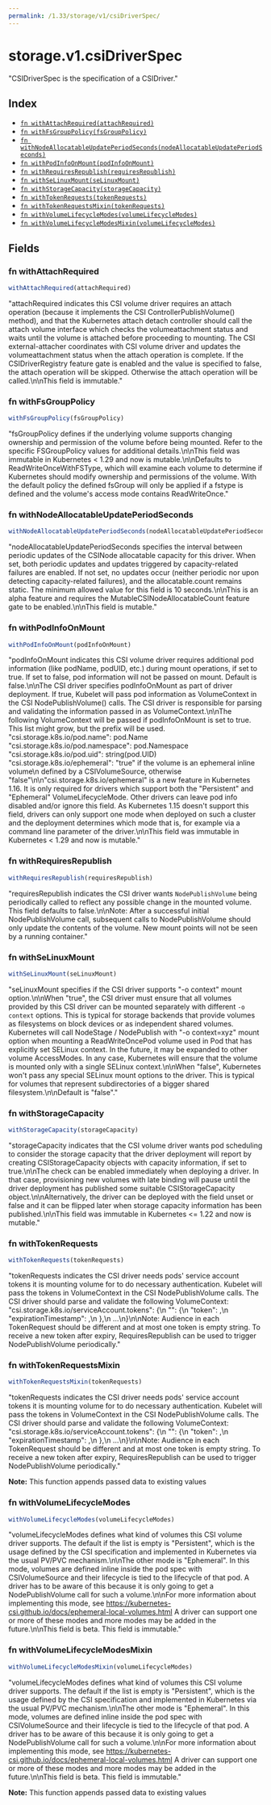 ```yaml
---
permalink: /1.33/storage/v1/csiDriverSpec/
---
```


# storage.v1.csiDriverSpec

"CSIDriverSpec is the specification of a CSIDriver."

## Index

* [`fn withAttachRequired(attachRequired)`](#fn-withattachrequired)
* [`fn withFsGroupPolicy(fsGroupPolicy)`](#fn-withfsgrouppolicy)
* [`fn withNodeAllocatableUpdatePeriodSeconds(nodeAllocatableUpdatePeriodSeconds)`](#fn-withnodeallocatableupdateperiodseconds)
* [`fn withPodInfoOnMount(podInfoOnMount)`](#fn-withpodinfoonmount)
* [`fn withRequiresRepublish(requiresRepublish)`](#fn-withrequiresrepublish)
* [`fn withSeLinuxMount(seLinuxMount)`](#fn-withselinuxmount)
* [`fn withStorageCapacity(storageCapacity)`](#fn-withstoragecapacity)
* [`fn withTokenRequests(tokenRequests)`](#fn-withtokenrequests)
* [`fn withTokenRequestsMixin(tokenRequests)`](#fn-withtokenrequestsmixin)
* [`fn withVolumeLifecycleModes(volumeLifecycleModes)`](#fn-withvolumelifecyclemodes)
* [`fn withVolumeLifecycleModesMixin(volumeLifecycleModes)`](#fn-withvolumelifecyclemodesmixin)

## Fields

### fn withAttachRequired

```ts
withAttachRequired(attachRequired)
```

"attachRequired indicates this CSI volume driver requires an attach operation (because it implements the CSI ControllerPublishVolume() method), and that the Kubernetes attach detach controller should call the attach volume interface which checks the volumeattachment status and waits until the volume is attached before proceeding to mounting. The CSI external-attacher coordinates with CSI volume driver and updates the volumeattachment status when the attach operation is complete. If the CSIDriverRegistry feature gate is enabled and the value is specified to false, the attach operation will be skipped. Otherwise the attach operation will be called.\n\nThis field is immutable."

### fn withFsGroupPolicy

```ts
withFsGroupPolicy(fsGroupPolicy)
```

"fsGroupPolicy defines if the underlying volume supports changing ownership and permission of the volume before being mounted. Refer to the specific FSGroupPolicy values for additional details.\n\nThis field was immutable in Kubernetes < 1.29 and now is mutable.\n\nDefaults to ReadWriteOnceWithFSType, which will examine each volume to determine if Kubernetes should modify ownership and permissions of the volume. With the default policy the defined fsGroup will only be applied if a fstype is defined and the volume's access mode contains ReadWriteOnce."

### fn withNodeAllocatableUpdatePeriodSeconds

```ts
withNodeAllocatableUpdatePeriodSeconds(nodeAllocatableUpdatePeriodSeconds)
```

"nodeAllocatableUpdatePeriodSeconds specifies the interval between periodic updates of the CSINode allocatable capacity for this driver. When set, both periodic updates and updates triggered by capacity-related failures are enabled. If not set, no updates occur (neither periodic nor upon detecting capacity-related failures), and the allocatable.count remains static. The minimum allowed value for this field is 10 seconds.\n\nThis is an alpha feature and requires the MutableCSINodeAllocatableCount feature gate to be enabled.\n\nThis field is mutable."

### fn withPodInfoOnMount

```ts
withPodInfoOnMount(podInfoOnMount)
```

"podInfoOnMount indicates this CSI volume driver requires additional pod information (like podName, podUID, etc.) during mount operations, if set to true. If set to false, pod information will not be passed on mount. Default is false.\n\nThe CSI driver specifies podInfoOnMount as part of driver deployment. If true, Kubelet will pass pod information as VolumeContext in the CSI NodePublishVolume() calls. The CSI driver is responsible for parsing and validating the information passed in as VolumeContext.\n\nThe following VolumeContext will be passed if podInfoOnMount is set to true. This list might grow, but the prefix will be used. \"csi.storage.k8s.io/pod.name\": pod.Name \"csi.storage.k8s.io/pod.namespace\": pod.Namespace \"csi.storage.k8s.io/pod.uid\": string(pod.UID) \"csi.storage.k8s.io/ephemeral\": \"true\" if the volume is an ephemeral inline volume\n                                defined by a CSIVolumeSource, otherwise \"false\"\n\n\"csi.storage.k8s.io/ephemeral\" is a new feature in Kubernetes 1.16. It is only required for drivers which support both the \"Persistent\" and \"Ephemeral\" VolumeLifecycleMode. Other drivers can leave pod info disabled and/or ignore this field. As Kubernetes 1.15 doesn't support this field, drivers can only support one mode when deployed on such a cluster and the deployment determines which mode that is, for example via a command line parameter of the driver.\n\nThis field was immutable in Kubernetes < 1.29 and now is mutable."

### fn withRequiresRepublish

```ts
withRequiresRepublish(requiresRepublish)
```

"requiresRepublish indicates the CSI driver wants `NodePublishVolume` being periodically called to reflect any possible change in the mounted volume. This field defaults to false.\n\nNote: After a successful initial NodePublishVolume call, subsequent calls to NodePublishVolume should only update the contents of the volume. New mount points will not be seen by a running container."

### fn withSeLinuxMount

```ts
withSeLinuxMount(seLinuxMount)
```

"seLinuxMount specifies if the CSI driver supports \"-o context\" mount option.\n\nWhen \"true\", the CSI driver must ensure that all volumes provided by this CSI driver can be mounted separately with different `-o context` options. This is typical for storage backends that provide volumes as filesystems on block devices or as independent shared volumes. Kubernetes will call NodeStage / NodePublish with \"-o context=xyz\" mount option when mounting a ReadWriteOncePod volume used in Pod that has explicitly set SELinux context. In the future, it may be expanded to other volume AccessModes. In any case, Kubernetes will ensure that the volume is mounted only with a single SELinux context.\n\nWhen \"false\", Kubernetes won't pass any special SELinux mount options to the driver. This is typical for volumes that represent subdirectories of a bigger shared filesystem.\n\nDefault is \"false\"."

### fn withStorageCapacity

```ts
withStorageCapacity(storageCapacity)
```

"storageCapacity indicates that the CSI volume driver wants pod scheduling to consider the storage capacity that the driver deployment will report by creating CSIStorageCapacity objects with capacity information, if set to true.\n\nThe check can be enabled immediately when deploying a driver. In that case, provisioning new volumes with late binding will pause until the driver deployment has published some suitable CSIStorageCapacity object.\n\nAlternatively, the driver can be deployed with the field unset or false and it can be flipped later when storage capacity information has been published.\n\nThis field was immutable in Kubernetes <= 1.22 and now is mutable."

### fn withTokenRequests

```ts
withTokenRequests(tokenRequests)
```

"tokenRequests indicates the CSI driver needs pods' service account tokens it is mounting volume for to do necessary authentication. Kubelet will pass the tokens in VolumeContext in the CSI NodePublishVolume calls. The CSI driver should parse and validate the following VolumeContext: \"csi.storage.k8s.io/serviceAccount.tokens\": {\n  \"<audience>\": {\n    \"token\": <token>,\n    \"expirationTimestamp\": <expiration timestamp in RFC3339>,\n  },\n  ...\n}\n\nNote: Audience in each TokenRequest should be different and at most one token is empty string. To receive a new token after expiry, RequiresRepublish can be used to trigger NodePublishVolume periodically."

### fn withTokenRequestsMixin

```ts
withTokenRequestsMixin(tokenRequests)
```

"tokenRequests indicates the CSI driver needs pods' service account tokens it is mounting volume for to do necessary authentication. Kubelet will pass the tokens in VolumeContext in the CSI NodePublishVolume calls. The CSI driver should parse and validate the following VolumeContext: \"csi.storage.k8s.io/serviceAccount.tokens\": {\n  \"<audience>\": {\n    \"token\": <token>,\n    \"expirationTimestamp\": <expiration timestamp in RFC3339>,\n  },\n  ...\n}\n\nNote: Audience in each TokenRequest should be different and at most one token is empty string. To receive a new token after expiry, RequiresRepublish can be used to trigger NodePublishVolume periodically."

**Note:** This function appends passed data to existing values

### fn withVolumeLifecycleModes

```ts
withVolumeLifecycleModes(volumeLifecycleModes)
```

"volumeLifecycleModes defines what kind of volumes this CSI volume driver supports. The default if the list is empty is \"Persistent\", which is the usage defined by the CSI specification and implemented in Kubernetes via the usual PV/PVC mechanism.\n\nThe other mode is \"Ephemeral\". In this mode, volumes are defined inline inside the pod spec with CSIVolumeSource and their lifecycle is tied to the lifecycle of that pod. A driver has to be aware of this because it is only going to get a NodePublishVolume call for such a volume.\n\nFor more information about implementing this mode, see https://kubernetes-csi.github.io/docs/ephemeral-local-volumes.html A driver can support one or more of these modes and more modes may be added in the future.\n\nThis field is beta. This field is immutable."

### fn withVolumeLifecycleModesMixin

```ts
withVolumeLifecycleModesMixin(volumeLifecycleModes)
```

"volumeLifecycleModes defines what kind of volumes this CSI volume driver supports. The default if the list is empty is \"Persistent\", which is the usage defined by the CSI specification and implemented in Kubernetes via the usual PV/PVC mechanism.\n\nThe other mode is \"Ephemeral\". In this mode, volumes are defined inline inside the pod spec with CSIVolumeSource and their lifecycle is tied to the lifecycle of that pod. A driver has to be aware of this because it is only going to get a NodePublishVolume call for such a volume.\n\nFor more information about implementing this mode, see https://kubernetes-csi.github.io/docs/ephemeral-local-volumes.html A driver can support one or more of these modes and more modes may be added in the future.\n\nThis field is beta. This field is immutable."

**Note:** This function appends passed data to existing values